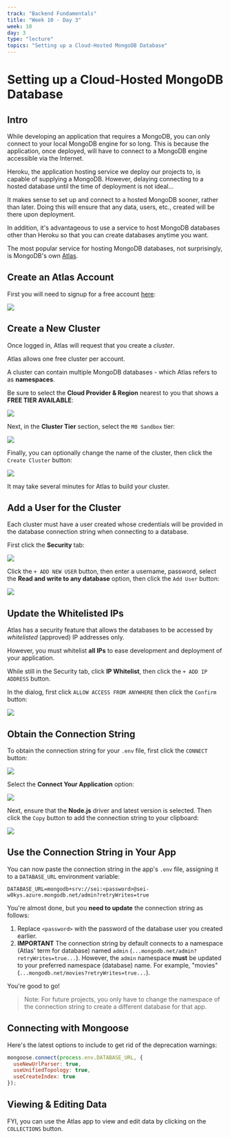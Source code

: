 ```yaml
---
track: "Backend Fundamentals"
title: "Week 10 - Day 3"
week: 10
day: 3
type: "lecture"
topics: "Setting up a Cloud-Hosted MongoDB Database"
---
```


# Setting up a Cloud-Hosted MongoDB Database


## Intro

While developing an application that requires a MongoDB, you can only connect to your local MongoDB engine for so long.  This is because the application, once deployed, will have to connect to a MongoDB engine accessible via the Internet.

Heroku, the application hosting service we deploy our projects to, is capable of supplying a MongoDB.  However, delaying connecting to a hosted database until the time of deployment is not ideal...

It makes sense to set up and connect to a hosted MongoDB sooner, rather than later.  Doing this will ensure that any data, users, etc., created will be there upon deployment.

In addition, it's advantageous to use a service to host MongoDB databases other than Heroku so that you can create databases anytime you want.

The most popular service for hosting MongoDB databases, not surprisingly, is MongoDB's own [Atlas](https://www.mongodb.com/cloud/atlas).

## Create an Atlas Account

First you will need to signup for a free account [here](https://cloud.mongodb.com/user?_ga=2.87815960.1293087282.1558635812-709388783.1558635812#/atlas/register/accountProfile):

<img src="https://i.imgur.com/hRt0WjG.png">

## Create a New Cluster

Once logged in, Atlas will request that you create a _cluster_.

Atlas allows one free cluster per account.

A cluster can contain multiple MongoDB databases - which Atlas refers to as **namespaces**.

Be sure to select the **Cloud Provider & Region** nearest to you that shows a **FREE TIER AVAILABLE**:

<img src="https://i.imgur.com/CfAIM5P.png">

Next, in the **Cluster Tier** section, select the `M0 Sandbox` tier:

<img src="https://i.imgur.com/ihwXdHv.png">

Finally, you can optionally change the name of the cluster, then click the `Create Cluster` button:

<img src="https://i.imgur.com/qmHr9o2.png">

It may take several minutes for Atlas to build your cluster.

## Add a User for the Cluster

Each cluster must have a user created whose credentials will be provided in the database connection string when connecting to a database.

First click the **Security** tab:

<img src="https://i.imgur.com/B5b75do.png">

Click the `+ ADD NEW USER` button, then enter a username, password, select the **Read and write to any database** option, then click the `Add User` button:

<img src="https://i.imgur.com/CU8R4d2.png">

## Update the Whitelisted IPs

Atlas has a security feature that allows the databases to be accessed by _whitelisted_ (approved) IP addresses only.

However, you must whitelist **all IPs** to ease development and deployment of your application.

While still in the Security tab, click **IP Whitelist**, then click the `+ ADD IP ADDRESS` button.

In the dialog, first click `ALLOW ACCESS FROM ANYWHERE` then click the `Confirm` button:

<img src="https://i.imgur.com/iO7dMbz.png">

## Obtain the Connection String

To obtain the connection string for your `.env` file, first click the `CONNECT` button:

<img src="https://i.imgur.com/hwN2Os2.png">

Select the **Connect Your Application** option:

<img src="https://i.imgur.com/qMOAxVV.png">

Next, ensure that the **Node.js** driver and latest version is selected.  Then click the `Copy` button to add the connection string to your clipboard:

<img src="https://i.imgur.com/lt1NyzH.png">

## Use the Connection String in Your App

You can now paste the connection string in the app's `.env` file, assigning it to a `DATABASE_URL` environment variable:

```
DATABASE_URL=mongodb+srv://sei:<password>@sei-w0kys.azure.mongodb.net/admin?retryWrites=true
```

You're almost done, but you **need to update** the connection string as follows:

1. Replace `<password>` with the password of the database user you created earlier.
2. **IMPORTANT** The connection string by default connects to a namespace (Atlas' term for database) named `admin` (`...mongodb.net/admin?retryWrites=true...`).  However, the `admin` namespace **must** be updated to your preferred namespace (database) name.  For example, "movies" (`...mongodb.net/movies?retryWrites=true...`).

You're good to go!

> Note: For future projects, you only have to change the namespace of the connection string to create a different database for that app.

## Connecting with Mongoose

Here's the latest options to include to get rid of the deprecation warnings:

```js
mongoose.connect(process.env.DATABASE_URL, {
  useNewUrlParser: true,
  useUnifiedTopology: true,
  useCreateIndex: true
});
```

## Viewing & Editing Data

FYI, you can use the Atlas app to view and edit data by clicking on the `COLLECTIONS` button.


  



